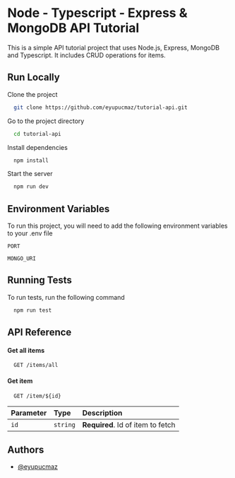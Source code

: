 # Node - Typescript - Express & MongoDB API Tutorial

This is a simple API tutorial project that uses Node.js, Express, MongoDB and Typescript. It includes CRUD operations for items.

## Run Locally

Clone the project

```bash
  git clone https://github.com/eyupucmaz/tutorial-api.git
```

Go to the project directory

```bash
  cd tutorial-api
```

Install dependencies

```bash
  npm install
```

Start the server

```bash
  npm run dev
```

## Environment Variables

To run this project, you will need to add the following environment variables to your .env file

`PORT`

`MONGO_URI`

## Running Tests

To run tests, run the following command

```bash
  npm run test
```

## API Reference

#### Get all items

```http
  GET /items/all
```

#### Get item

```http
  GET /item/${id}
```

| Parameter | Type     | Description                       |
| :-------- | :------- | :-------------------------------- |
| `id`      | `string` | **Required**. Id of item to fetch |


## Authors

- [@eyupucmaz](https://www.github.com/eyupucmaz)